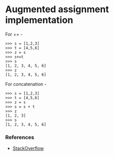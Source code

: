 # Augmented assignment implementation

For += -
```
>>> s = [1,2,3]
>>> t = [4,5,6]
>>> z = s
>>> s+=t
>>> s
[1, 2, 3, 4, 5, 6]
>>> z
[1, 2, 3, 4, 5, 6]
```
For concatenation -
```
>>> s = [1,2,3]
>>> t = [4,5,6]
>>> z = s
>>> s = s + t
>>> z
[1, 2, 3]
>>> s
[1, 2, 3, 4, 5, 6]
```
### References

* [StackOverflow](https://stackoverflow.com/a/31779154/4411757)
